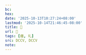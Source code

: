 ```yaml
---
bc:
hex:
date: '2025-10-13T10:27:24+08:00'
lastmod: '2025-10-14T21:46:45-08:00'
title: 􃂟
url: 􃂟
tags: [瘞, 圠]
src: DCCV, DCCV
note:
---
```

